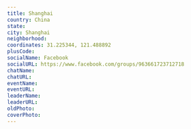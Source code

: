 ```yaml
---
title: Shanghai
country: China
state: 
city: Shanghai
neighborhood: 
coordinates: 31.225344, 121.488892
plusCode:
socialName: Facebook
socialURL: https://www.facebook.com/groups/963661723712718
chatName:
chatURL:
eventName:
eventURL:
leaderName:
leaderURL:
oldPhoto: 
coverPhoto:
---
```

